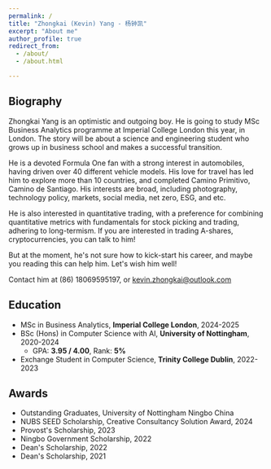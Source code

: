 ```yaml
---
permalink: /
title: "Zhongkai (Kevin) Yang - 杨钟凯"
excerpt: "About me"
author_profile: true
redirect_from: 
  - /about/
  - /about.html

---
```


## Biography

Zhongkai Yang is an optimistic and outgoing boy. He is going to study MSc Business Analytics programme at Imperial College London this year, in London. The story will be about a science and engineering student who grows up in business school and makes a successful transition.

He is a devoted Formula One fan with a strong interest in automobiles, having driven over 40 different vehicle models. His love for travel has led him to explore more than 10 countries, and completed Camino Primitivo, Camino de Santiago. His interests are broad, including photography, technology policy, markets, social media, net zero, ESG, and etc.

He is also interested in quantitative trading, with a preference for combining quantitative metrics with fundamentals for stock picking and trading, adhering to long-termism. If you are interested in trading A-shares, cryptocurrencies, you can talk to him!

But at the moment, he's not sure how to kick-start his career, and maybe you reading this can help him. Let's wish him well!

Contact him at (86) 18069595197, or kevin.zhongkai@outlook.com




## Education

- MSc in Business Analytics, **Imperial College London**, 2024-2025
- BSc (Hons) in Computer Science with AI, **University of Nottingham**, 2020-2024
  - GPA: **3.95 / 4.00**, Rank: **5%**
- Exchange Student in Computer Science, **Trinity College Dublin**, 2022-2023



## <span id="award">Awards</span>

- Outstanding Graduates, University of Nottingham Ningbo China
- NUBS SEED Scholarship, Creative Consultancy Solution Award, 2024
- Provost's Scholarship, 2023
- Ningbo Government Scholarship, 2022
- Dean's Scholarship, 2022
- Dean's Scholarship, 2021